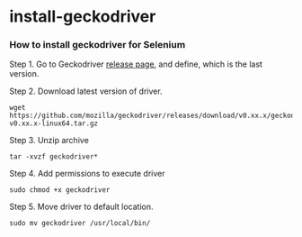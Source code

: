 # install-geckodriver
### How to install geckodriver for Selenium

Step 1. Go to Geckodriver [release page](https://github.com/mozilla/geckodriver/releases/), and define, which is the last version.

Step 2. Download latest version of driver.
```shell
wget https://github.com/mozilla/geckodriver/releases/download/v0.xx.x/geckodriver-v0.xx.x-linux64.tar.gz
```

Step 3. Unzip archive
```shell
tar -xvzf geckodriver*
```

Step 4. Add permissions to execute driver
```shell
sudo chmod +x geckodriver
```

Step 5. Move driver to default location.
```shell
sudo mv geckodriver /usr/local/bin/
```
